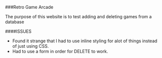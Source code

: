 ###Retro Game Arcade

The purpose of this website is to test adding and deleting games from a database


####ISSUES

- Found it strange that I had to use inline styling for alot of things instead of just using CSS.
- Had to use a form in order for DELETE to work.
